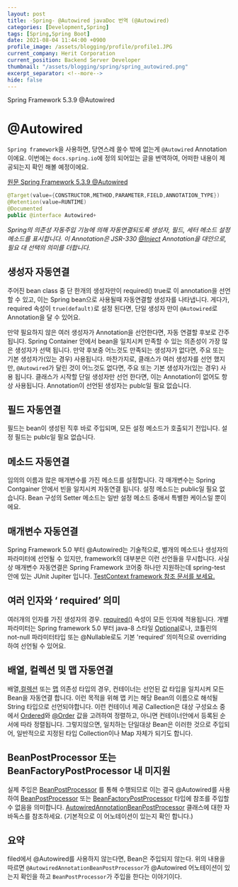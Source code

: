 ```yaml
---
layout: post
title: -Spring- @Autowired javaDoc 번역 (@Autowired)
categories: [Development,Spring]
tags: [Spring,Spring Boot]
date: 2021-08-04 11:44:00 +0900
profile_image: /assets/blogging/profile/profile1.JPG
current_company: Herit Corporation
current_position: Backend Server Developer
thumbnail: "/assets/blogging/spring/spring_autowired.png"
excerpt_separator: <!--more-->
hide: false
---
```


Spring Framework 5.3.9 @Autowired

<!--more-->

# @Autowired
`Spring framework`을 사용하면, 당연스레 쓸수 밖에 없는게 `@Autowired` Annotation 이에요.  이번에는 `docs.spring.io`에 정의 되어있는 글을 번역하여, 어떠한 내용이 제공되는지 확인 해볼 예정이에요.

[원문 Spring Framework 5.3.9 @Autowired](https://docs.spring.io/spring-framework/docs/current/javadoc-api/org/springframework/beans/factory/annotation/Autowired.html)

```java
@Target(value={CONSTRUCTOR,METHOD,PARAMETER,FIELD,ANNOTATION_TYPE})
@Retention(value=RUNTIME)
@Documented
public @interface Autowired+
```

*Spring의 의존성 자동주입 기능에 의해  자동연결되도록 생성자, 필드, 세터 메소드 설정 메소드를 표시합니다. 이 Annotation은 JSR-330 [@Inject](https://docs.oracle.com/javaee/7/api/javax/inject/Inject.html?is-external=true) Annotation을 대안으로, 필요 대 선택의 의미를 더합니다.*


## 생성자 자동연결

주어진 bean class 중 단 한개의 생성자만이 required() true로 이 annotation을 선언할 수 있고, 이는 Spring bean으로 사용될때 자동연결할 생성자를 나타냅니다. 게다가, required 속성이 `true(default)`로 설정 된다면, 단일 생성자 만이 `@Autowired`로 Annotation을 달 수 있어요.

만약 필요하지 않은 여러 생성자가 Annotation을 선언한다면, 자동 연결할 후보로 간주됩니다. Spring Container 안에서 bean을 일치시켜  만족할 수 있는 의존성이 가장 많은 생성자가 선택 됩니다. 만약 후보중 어느것도 만족되는 생성자가 없다면, 주요 또는 기본 생성자가(있는 경우) 사용됩니다.
마찬가지로, 클래스가 여러 생성자를 선언 했지만, `@Autowired`가 달린 것이 어느것도 없다면, 주요 또는 기본 생성자가(있는 경우) 사용 됩니다. 클래스가 시작할 단일 생성자만 선언 한다면,  이는 Annotation이 없어도 항상 사용됩니다. Annotation이 선언된 생성자는 publc일 필요 없습니다.


## 필드 자동연결

필드는 bean이 생성된 직후 바로 주입되며, 모든 설정 메소드가 호출되기 전입니다. 설정 필드는 publc일 필요 없습니다.


## 메소드 자동연결
임의의 이름과 많은 매개변수를 가진 메소드를 설정합니다. 각 매개변수는 Spring Contgainer 안에서 빈을 일치시켜 자동연결 됩니다. 설정 메소드는 public일 필요 없습니다. Bean 구성의 Setter 메소드는 일반 설정 메소드 중애서 특별한 케이스일 뿐이에요.


## 매개변수 자동연결
Spring Framework 5.0 부터 @Autowired는 기술적으로, 별개의 메소드나 생성자의 파라미터에 선언될 수 있지만, framework의 대부분은 이런 선언들을 무시합니다. 사실상 매개변수 자동연결은 Spring Framework 코어중 하나만 지원하는데 spring-test안에 있는 JUnit Jupiter 입니다. [TestContext framework 참조 문서를 보세요.](https://docs.spring.io/spring-framework/docs/current/reference/html/testing.html#testcontext-junit-jupiter-di)


## 여러 인자와 ‘	required’ 의미
여러개의 인자를 가진 생성자의 경우. [required()](https://docs.spring.io/spring-framework/docs/current/javadoc-api/org/springframework/beans/factory/annotation/Autowired.html#required--) 속성이 모든 인자에 적용됩니다. 개별 파라미터는 Spring framework 5.0 부터 java-8 스타일 [Optional](https://docs.oracle.com/javase/8/docs/api/java/util/Optional.html?is-external=true)로나, 코틀린의 not-null 파라미터타입 또는 @Nullable로도 기본 'required’ 의미적으로 overriding하여 선언될 수 있어요.


## 배열, 컬렉션 및 맵 자동연결
배열,[컬렉션](https://docs.oracle.com/javase/8/docs/api/java/util/Collection.html?is-external=true) 또는 [맵](https://docs.oracle.com/javase/8/docs/api/java/util/Map.html?is-external=true) 의존성 타입의 경우, 컨테이너는 선언된 값 타입을 일치시켜 모든 Bean을 자동연결 합니다. 이런 목적을 위해 맵 키는 해당 Bean의 이름으로 해석될 String 타입으로 선언되야합니다. 이런 컨테이너 제공 Callection은 대상 구성요소 중에서 [Ordered](https://docs.spring.io/spring-framework/docs/current/javadoc-api/org/springframework/core/Ordered.html)와 [@Order](https://docs.spring.io/spring-framework/docs/current/javadoc-api/org/springframework/core/annotation/Order.html) 값을 고려하여 정렬하고, 아니면 컨테이너안에서 등록된 순서에 따라 정렬됩니다. 그렇지않으면, 일치하는 단일대상 Bean은 이러한 것으로 주입되어, 일반적으로 지정된 타입 Collection이나 Map 자체가 되기도 합니다.


## BeanPostProcessor 또는 BeanFactoryPostProcessor 내 미지원

실제 주입은 [BeanPostProcessor](https://docs.spring.io/spring-framework/docs/current/javadoc-api/org/springframework/beans/factory/config/BeanPostProcessor.html) 를 통해 수행되므로 이는 결국 @Autowired를 사용하여 [BeanPostProcessor](https://docs.spring.io/spring-framework/docs/current/javadoc-api/org/springframework/beans/factory/config/BeanPostProcessor.html) 또는 [BeanFactoryPostProcessor](https://docs.spring.io/spring-framework/docs/current/javadoc-api/org/springframework/beans/factory/config/BeanFactoryPostProcessor.html) 타입에 참조를 주입할 수 없음을 의미합니다. [AutowiredAnnotationBeanPostProcessor](https://docs.spring.io/spring-framework/docs/current/javadoc-api/org/springframework/beans/factory/annotation/AutowiredAnnotationBeanPostProcessor.html) 클래스에 대한 자바독스를 참조하세요. (기본적으로 이 어노테이션이 있는지 확인 합니다.)


## 요약
filed에서 @Autowired를 사용하지 않는다면, Bean은 주입되지 않는다. 위의 내용을 따르면 `@AutowiredAnnotationBeanPostProcessor`가 @Autowired 어노테이션이 있는지 확인을 하고 `BeanPostProcessor`가 주입을 한다는 이야기이다.
